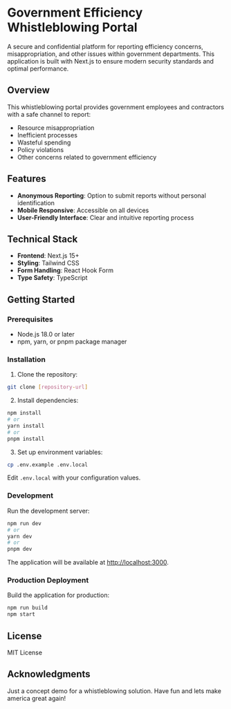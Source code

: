 # Government Efficiency Whistleblowing Portal

A secure and confidential platform for reporting efficiency concerns, misappropriation, and other issues within government departments. This application is built with Next.js to ensure modern security standards and optimal performance.

## Overview

This whistleblowing portal provides government employees and contractors with a safe channel to report:

- Resource misappropriation
- Inefficient processes
- Wasteful spending
- Policy violations
- Other concerns related to government efficiency

## Features

- **Anonymous Reporting**: Option to submit reports without personal identification
- **Mobile Responsive**: Accessible on all devices
- **User-Friendly Interface**: Clear and intuitive reporting process

## Technical Stack

- **Frontend**: Next.js 15+
- **Styling**: Tailwind CSS
- **Form Handling**: React Hook Form
- **Type Safety**: TypeScript

## Getting Started

### Prerequisites

- Node.js 18.0 or later
- npm, yarn, or pnpm package manager

### Installation

1. Clone the repository:

```bash
git clone [repository-url]
```

2. Install dependencies:

```bash
npm install
# or
yarn install
# or
pnpm install
```

3. Set up environment variables:

```bash
cp .env.example .env.local
```

Edit `.env.local` with your configuration values.

### Development

Run the development server:

```bash
npm run dev
# or
yarn dev
# or
pnpm dev
```

The application will be available at [http://localhost:3000](http://localhost:3000).

### Production Deployment

Build the application for production:

```bash
npm run build
npm start
```

## License

MIT License

## Acknowledgments

Just a concept demo for a whistleblowing solution.
Have fun and lets make america great again!